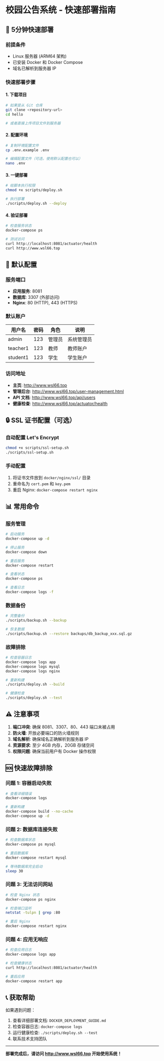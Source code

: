 # 校园公告系统 - 快速部署指南

## 🚀 5分钟快速部署

### 前提条件
- Linux 服务器 (ARM64 架构)
- 已安装 Docker 和 Docker Compose
- 域名已解析到服务器 IP

### 快速部署步骤

#### 1. 下载项目
```bash
# 如果是从 Git 仓库
git clone <repository-url>
cd hello

# 或者直接上传项目文件到服务器
```

#### 2. 配置环境
```bash
# 复制环境配置文件
cp .env.example .env

# 编辑配置文件（可选，使用默认配置也可以）
nano .env
```

#### 3. 一键部署
```bash
# 给脚本执行权限
chmod +x scripts/deploy.sh

# 执行部署
./scripts/deploy.sh --deploy
```

#### 4. 验证部署
```bash
# 检查服务状态
docker-compose ps

# 测试访问
curl http://localhost:8081/actuator/health
curl http://www.wsl66.top
```

## 🔧 默认配置

### 服务端口
- **应用服务**: 8081
- **数据库**: 3307 (外部访问)
- **Nginx**: 80 (HTTP), 443 (HTTPS)

### 默认账户
| 用户名 | 密码 | 角色 | 说明 |
|--------|------|------|------|
| admin | 123 | 管理员 | 系统管理员 |
| teacher1 | 123 | 教师 | 教师账户 |
| student1 | 123 | 学生 | 学生账户 |

### 访问地址
- **主页**: http://www.wsl66.top
- **管理后台**: http://www.wsl66.top/user-management.html
- **API 文档**: http://www.wsl66.top/api/users
- **健康检查**: http://www.wsl66.top/actuator/health

## 🔒 SSL 证书配置（可选）

### 自动配置 Let's Encrypt
```bash
chmod +x scripts/ssl-setup.sh
./scripts/ssl-setup.sh
```

### 手动配置
1. 将证书文件放到 `docker/nginx/ssl/` 目录
2. 重命名为 `cert.pem` 和 `key.pem`
3. 重启 Nginx: `docker-compose restart nginx`

## 📊 常用命令

### 服务管理
```bash
# 启动服务
docker-compose up -d

# 停止服务
docker-compose down

# 重启服务
docker-compose restart

# 查看状态
docker-compose ps

# 查看日志
docker-compose logs -f
```

### 数据备份
```bash
# 完整备份
./scripts/backup.sh --backup

# 恢复数据
./scripts/backup.sh --restore backups/db_backup_xxx.sql.gz
```

### 故障排除
```bash
# 检查容器日志
docker-compose logs app
docker-compose logs mysql
docker-compose logs nginx

# 重新构建
./scripts/deploy.sh --build

# 健康检查
./scripts/deploy.sh --test
```

## ⚠️ 注意事项

1. **端口冲突**: 确保 8081、3307、80、443 端口未被占用
2. **防火墙**: 开放必要端口的防火墙规则
3. **域名解析**: 确保域名正确解析到服务器 IP
4. **资源要求**: 至少 4GB 内存，20GB 存储空间
5. **权限问题**: 确保当前用户有 Docker 操作权限

## 🆘 快速故障排除

### 问题 1: 容器启动失败
```bash
# 查看详细错误
docker-compose logs

# 重新构建
docker-compose build --no-cache
docker-compose up -d
```

### 问题 2: 数据库连接失败
```bash
# 检查数据库状态
docker-compose ps mysql

# 重启数据库
docker-compose restart mysql

# 等待数据库完全启动
sleep 30
```

### 问题 3: 无法访问网站
```bash
# 检查 Nginx 状态
docker-compose ps nginx

# 检查端口监听
netstat -tulpn | grep :80

# 重启 Nginx
docker-compose restart nginx
```

### 问题 4: 应用无响应
```bash
# 检查应用日志
docker-compose logs app

# 检查健康状态
curl http://localhost:8081/actuator/health

# 重启应用
docker-compose restart app
```

## 📞 获取帮助

如果遇到问题：

1. 查看详细部署文档: `DOCKER_DEPLOYMENT_GUIDE.md`
2. 检查容器日志: `docker-compose logs`
3. 运行健康检查: `./scripts/deploy.sh --test`
4. 联系技术支持团队

---

**部署完成后，请访问 http://www.wsl66.top 开始使用系统！**
